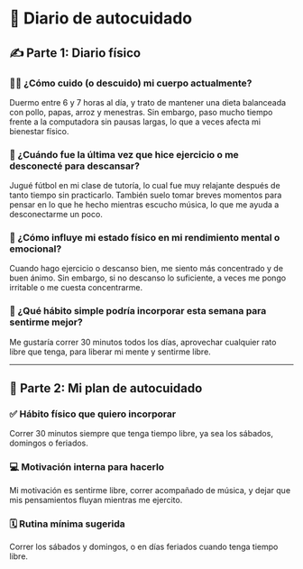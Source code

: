 # 📖 Diario de autocuidado

## ✍️ Parte 1: Diario físico

### 🧍‍♂️ ¿Cómo cuido (o descuido) mi cuerpo actualmente?
Duermo entre 6 y 7 horas al día, y trato de mantener una dieta balanceada con pollo, papas, arroz y menestras. Sin embargo, paso mucho tiempo frente a la computadora sin pausas largas, lo que a veces afecta mi bienestar físico.

### 🧘 ¿Cuándo fue la última vez que hice ejercicio o me desconecté para descansar?
Jugué fútbol en mi clase de tutoría, lo cual fue muy relajante después de tanto tiempo sin practicarlo. También suelo tomar breves momentos para pensar en lo que he hecho mientras escucho música, lo que me ayuda a desconectarme un poco.

### 📌 ¿Cómo influye mi estado físico en mi rendimiento mental o emocional?
Cuando hago ejercicio o descanso bien, me siento más concentrado y de buen ánimo. Sin embargo, si no descanso lo suficiente, a veces me pongo irritable o me cuesta concentrarme.

### 🌱 ¿Qué hábito simple podría incorporar esta semana para sentirme mejor?
Me gustaría correr 30 minutos todos los días, aprovechar cualquier rato libre que tenga, para liberar mi mente y sentirme libre.

---

## 🚀 Parte 2: Mi plan de autocuidado

### ✅ Hábito físico que quiero incorporar
Correr 30 minutos siempre que tenga tiempo libre, ya sea los sábados, domingos o feriados.

### 💻 Motivación interna para hacerlo
Mi motivación es sentirme libre, correr acompañado de música, y dejar que mis pensamientos fluyan mientras me ejercito.

### 🗓️ Rutina mínima sugerida
Correr los sábados y domingos, o en días feriados cuando tenga tiempo libre.


